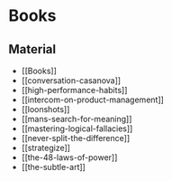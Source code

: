 # Books

## Material

- [[Books]]
- [[conversation-casanova]]
- [[high-performance-habits]]
- [[intercom-on-product-management]]
- [[loonshots]]
- [[mans-search-for-meaning]]
- [[mastering-logical-fallacies]]
- [[never-split-the-difference]]
- [[strategize]]
- [[the-48-laws-of-power]]
- [[the-subtle-art]]
